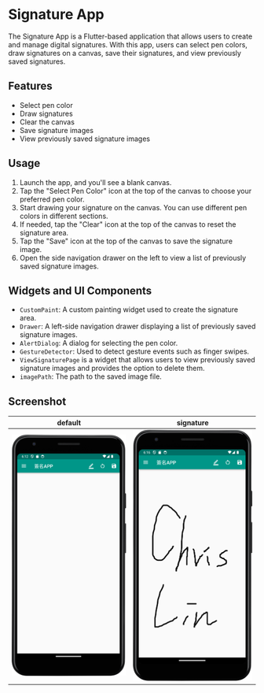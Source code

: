 # Signature App

The Signature App is a Flutter-based application that allows users to create and manage digital signatures. With this app, users can select pen colors, draw signatures on a canvas, save their signatures, and view previously saved signatures.

## Features

- Select pen color
- Draw signatures
- Clear the canvas
- Save signature images
- View previously saved signature images

## Usage

1. Launch the app, and you'll see a blank canvas.
2. Tap the "Select Pen Color" icon at the top of the canvas to choose your preferred pen color.
3. Start drawing your signature on the canvas. You can use different pen colors in different sections.
4. If needed, tap the "Clear" icon at the top of the canvas to reset the signature area.
5. Tap the "Save" icon at the top of the canvas to save the signature image.
6. Open the side navigation drawer on the left to view a list of previously saved signature images.

## Widgets and UI Components

- `CustomPaint`: A custom painting widget used to create the signature area.
- `Drawer`: A left-side navigation drawer displaying a list of previously saved signature images.
- `AlertDialog`: A dialog for selecting the pen color.
- `GestureDetector`: Used to detect gesture events such as finger swipes.
- `ViewSignaturePage` is a widget that allows users to view previously saved signature images and provides the option to delete them.
- `imagePath`: The path to the saved image file.

## Screenshot

| default | signature |
| --- | --- |
| ![default](screenshot/default.png) | ![signature](screenshot/signature.png) |
